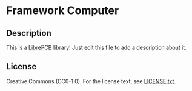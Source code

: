 # Framework Computer

## Description

This is a [LibrePCB](https://librepcb.org) library!
Just edit this file to add a description about it.

## License

Creative Commons (CC0-1.0). For the license text, see [LICENSE.txt](LICENSE.txt).
